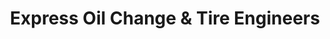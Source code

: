 ---
title: "Express Oil Change & Tire Engineers"
url: /chamblee/express-oil-change-and-tire-engineers/
shop: tyres
---